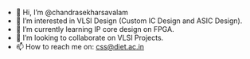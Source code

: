 - 👋 Hi, I’m @chandrasekharsavalam
- 👀 I’m interested in VLSI Design (Custom IC Design and ASIC Design).
- 🌱 I’m currently learning IP core design on FPGA.
- 💞️ I’m looking to collaborate on VLSI Projects.
- 📫 How to reach me on: css@diet.ac.in

<!---
chandrasekharsavalam/chandrasekharsavalam is a ✨ special ✨ repository because its `README.md` (this file) appears on your GitHub profile.
You can click the Preview link to take a look at your changes.
--->
